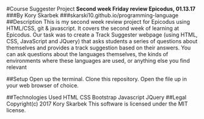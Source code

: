 #Course Suggester Project
**Second week Friday review Epicodus, 01.13.17**
###By Kory Skarbek
###skarski10.github.io/programming-language
##Description
This is my second week review project for Epicodus using HTML/CSS, git & javascript. It covers the second week of learning at Epicodus.
Our task was to create a Track Suggester webpage (using HTML, CSS, JavaScript and JQuery) that asks students a series of questions about themselves and provides a track suggestion based on their answers. You can ask questions about the languages themselves, the kinds of environments where these languages are used, or anything else you find relevant

##Setup
Open up the terminal.
Clone this repository.
Open the file up in your web browser of choice.

##Technologies Used
HTML
CSS
Bootstrap
Javascript
JQuery
##Legal
Copyright(c) 2017 Kory Skarbek
This software is licensed under the MIT license.
